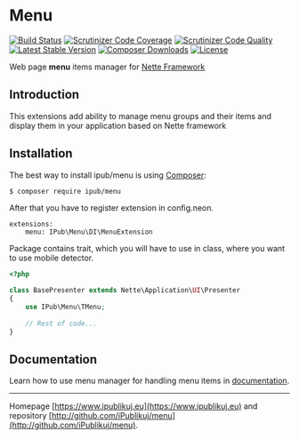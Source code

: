 # Menu

[![Build Status](https://img.shields.io/travis/iPublikuj/menu.svg?style=flat-square)](https://travis-ci.org/iPublikuj/menu)
[![Scrutinizer Code Coverage](https://img.shields.io/scrutinizer/coverage/g/iPublikuj/menu.svg?style=flat-square)](https://scrutinizer-ci.com/g/iPublikuj/menu/?branch=master)
[![Scrutinizer Code Quality](https://img.shields.io/scrutinizer/g/iPublikuj/menu.svg?style=flat-square)](https://scrutinizer-ci.com/g/iPublikuj/menu/?branch=master)
[![Latest Stable Version](https://img.shields.io/packagist/v/ipub/menu.svg?style=flat-square)](https://packagist.org/packages/ipub/menu)
[![Composer Downloads](https://img.shields.io/packagist/dt/ipub/menu.svg?style=flat-square)](https://packagist.org/packages/ipub/menu)
[![License](https://img.shields.io/packagist/l/ipub/menu.svg?style=flat-square)](https://packagist.org/packages/ipub/menu)

Web page **menu** items manager for [Nette Framework](http://nette.org/)

## Introduction

This extensions add ability to manage menu groups and their items and display them in your application based on Nette framework

## Installation

The best way to install ipub/menu is using [Composer](http://getcomposer.org/):

```sh
$ composer require ipub/menu
```

After that you have to register extension in config.neon.

```neon
extensions:
	menu: IPub\Menu\DI\MenuExtension
```

Package contains trait, which you will have to use in class, where you want to use mobile detector.

```php
<?php

class BasePresenter extends Nette\Application\UI\Presenter
{
    use IPub\Menu\TMenu;
    
    // Rest of code...
}
```

## Documentation

Learn how to use menu manager for handling menu items in [documentation](https://github.com/iPublikuj/menu/blob/master/docs/en/index.md).

***
Homepage [https://www.ipublikuj.eu](https://www.ipublikuj.eu) and repository [http://github.com/iPublikuj/menu](http://github.com/iPublikuj/menu).
